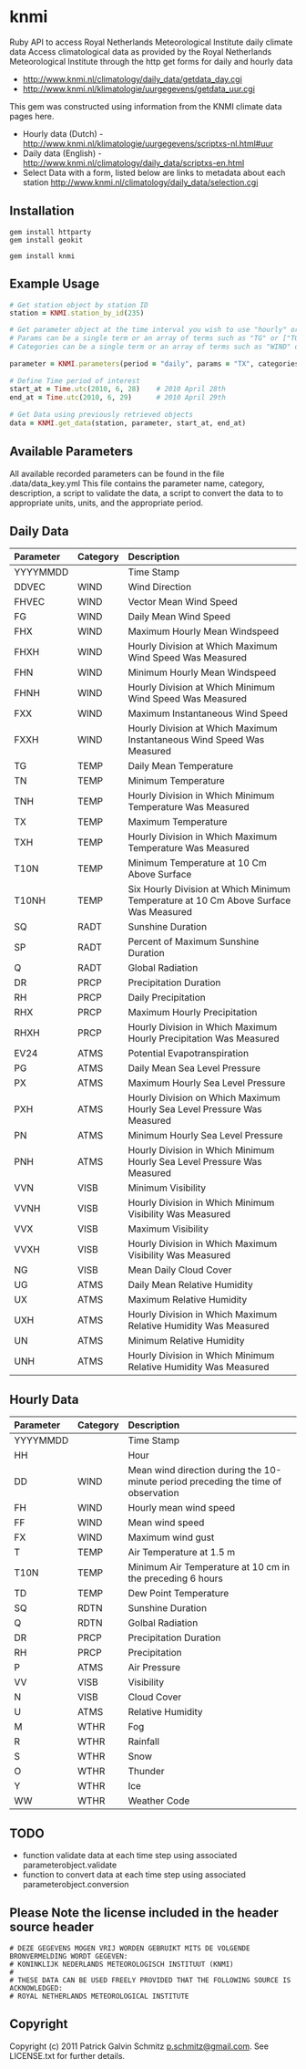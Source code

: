 knmi
====

Ruby API to access Royal Netherlands Meteorological Institute daily climate data
Access climatological data as provided by the Royal Netherlands Meteorological Institute through the http get forms for daily and hourly data

* http://www.knmi.nl/climatology/daily_data/getdata_day.cgi
* http://www.knmi.nl/klimatologie/uurgegevens/getdata_uur.cgi

This gem was constructed using information from the KNMI climate data pages here.

* Hourly data (Dutch) - http://www.knmi.nl/klimatologie/uurgegevens/scriptxs-nl.html#uur
* Daily data (English) - http://www.knmi.nl/climatology/daily_data/scriptxs-en.html
* Select Data with a form, listed below are links to metadata about each station http://www.knmi.nl/climatology/daily_data/selection.cgi

Installation
------------
	gem install httparty
	gem install geokit
	
	gem install knmi

Example Usage
-------------

```Ruby
# Get station object by station ID
station = KNMI.station_by_id(235)

# Get parameter object at the time interval you wish to use "hourly" or "daily"
# Params can be a single term or an array of terms such as "TG" or ["TG", TX]
# Categories can be a single term or an array of terms such as "WIND" or ["WIND", "TEMP"]
  
parameter = KNMI.parameters(period = "daily", params = "TX", categories = "")
  
# Define Time period of interest
start_at = Time.utc(2010, 6, 28) 	# 2010 April 28th
end_at = Time.utc(2010, 6, 29) 		# 2010 April 29th
  
# Get Data using previously retrieved objects
data = KNMI.get_data(station, parameter, start_at, end_at)
```

Available Parameters
--------------------
All available recorded parameters can be found in the file .data/data_key.yml 
This file contains the parameter name, category, description, a script to validate the data, a script to convert the data to to appropriate units, units, and the appropriate period.

Daily Data
----------
|Parameter|Category|Description|
|:--------|:-------|:----------|
|YYYYMMDD |        | Time Stamp|
|DDVEC    |WIND    | Wind Direction |
|FHVEC    |WIND    | Vector Mean Wind Speed|
|FG   |WIND    | Daily Mean Wind Speed|
|FHX    |WIND    | Maximum Hourly Mean Windspeed|
|FHXH   |WIND    | Hourly Division  at Which Maximum Wind Speed Was Measured|
|FHN    |WIND    | Minimum Hourly Mean Windspeed|
|FHNH   |WIND    | Hourly Division  at Which Minimum Wind Speed Was Measured|
|FXX    |WIND    | Maximum Instantaneous Wind Speed|
|FXXH   |WIND    | Hourly Division  at Which Maximum Instantaneous Wind Speed Was Measured|
|TG   |TEMP    | Daily Mean Temperature|
|TN   |TEMP    | Minimum Temperature|
|TNH    |TEMP    | Hourly Division in Which Minimum Temperature Was Measured|
|TX   |TEMP    | Maximum Temperature|
|TXH    |TEMP    | Hourly Division in Which Maximum Temperature Was Measured|
|T10N   |TEMP    | Minimum Temperature at 10 Cm Above Surface|
|T10NH    |TEMP    | Six Hourly Division at Which Minimum Temperature at 10 Cm Above Surface Was Measured|
|SQ   |RADT    | Sunshine Duration|
|SP   |RADT    | Percent of Maximum Sunshine Duration|
|Q    |RADT    | Global Radiation|
|DR   |PRCP    | Precipitation Duration|
|RH   |PRCP    | Daily Precipitation|
|RHX    |PRCP    | Maximum Hourly Precipitation|
|RHXH   |PRCP    | Hourly Division in Which Maximum Hourly Precipitation Was Measured|
|EV24   |ATMS    | Potential Evapotranspiration|
|PG   |ATMS    | Daily Mean Sea Level Pressure|
|PX   |ATMS    | Maximum Hourly Sea Level Pressure|
|PXH    |ATMS    | Hourly Division on Which Maximum Hourly Sea Level Pressure Was Measured|
|PN   |ATMS    | Minimum Hourly Sea Level Pressure|
|PNH    |ATMS    | Hourly Division in Which Minimum Hourly Sea Level Pressure Was Measured|
|VVN    |VISB    | Minimum Visibility|
|VVNH   |VISB    | Hourly Division in Which Minimum Visibility Was Measured|
|VVX    |VISB    | Maximum Visibility|
|VVXH   |VISB    | Hourly Division in Which Maximum Visibility Was Measured|
|NG   |VISB    | Mean Daily Cloud Cover|
|UG   |ATMS    | Daily Mean Relative Humidity|
|UX   |ATMS    | Maximum Relative Humidity|
|UXH    |ATMS    | Hourly Division in Which Maximum Relative Humidity Was Measured|
|UN   |ATMS    | Minimum Relative Humidity|
|UNH    |ATMS    | Hourly Division in Which Minimum Relative Humidity Was Measured|

Hourly Data
-----------
|Parameter|Category|Description|
|:--------|:-------|:----------|
|YYYYMMDD |        | Time Stamp|
|HH       |	       |Hour |
|DD   |WIND    | Mean wind direction during the 10-minute period preceding the time of observation|
|FH   |WIND    | Hourly mean wind speed|
|FF   |WIND    | Mean wind speed|
|FX   |WIND    | Maximum wind gust|
|T    |TEMP    | Air Temperature at 1.5 m|
|T10N   |TEMP    | Minimum Air Temperature at 10 cm in the preceding 6 hours|
|TD   |TEMP    | Dew Point Temperature|
|SQ   |RDTN    | Sunshine Duration|
|Q    |RDTN    | Golbal Radiation|
|DR   |PRCP    | Precipitation Duration|
|RH   |PRCP    | Precipitation|
|P    |ATMS    | Air Pressure|
|VV   |VISB    | Visibility|
|N    |VISB    | Cloud Cover|
|U    |ATMS    | Relative Humidity|
|M    |WTHR    | Fog|
|R    |WTHR    | Rainfall|
|S    |WTHR    | Snow|
|O    |WTHR    | Thunder|
|Y    |WTHR    | Ice|
|WW   |WTHR    | Weather Code|


TODO
----
* function validate data at each time step using associated parameterobject.validate
* function to convert data at each time step using associated parameterobject.conversion

                    
Please Note the license included in the header source header
---------------------------------------------------------------
	# DEZE GEGEVENS MOGEN VRIJ WORDEN GEBRUIKT MITS DE VOLGENDE BRONVERMELDING WORDT GEGEVEN:
	# KONINKLIJK NEDERLANDS METEOROLOGISCH INSTITUUT (KNMI)
	#
	# THESE DATA CAN BE USED FREELY PROVIDED THAT THE FOLLOWING SOURCE IS ACKNOWLEDGED:
	# ROYAL NETHERLANDS METEOROLOGICAL INSTITUTE

Copyright
---------

Copyright (c) 2011 Patrick Galvin Schmitz p.schmitz@gmail.com. See LICENSE.txt for
further details.